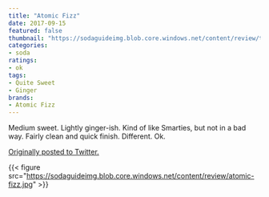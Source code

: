 ```yaml
---
title: "Atomic Fizz"
date: 2017-09-15
featured: false
thumbnail: "https://sodaguideimg.blob.core.windows.net/content/review/thumbs/atomic-fizz.jpg"
categories:
- soda
ratings:
- ok
tags:
- Quite Sweet
- Ginger
brands:
- Atomic Fizz
---
```


Medium sweet. Lightly ginger-ish. Kind of like Smarties, but not in a bad way. Fairly clean and quick finish. Different. Ok.

[Originally posted to Twitter.](https://twitter.com/Cavorter/status/908753554638241793)

{{< figure src="https://sodaguideimg.blob.core.windows.net/content/review/atomic-fizz.jpg" >}}

